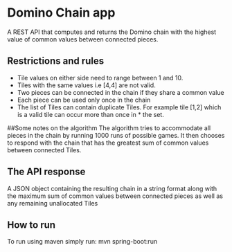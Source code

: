 # Domino Chain app
A REST API that computes and returns the Domino chain with the highest value of common values between connected pieces.

## Restrictions and rules
* Tile values on either side need to range between 1 and 10. 
* Tiles with the same values i.e [4,4] are not valid. 
* Two pieces can be connected in the chain if they share a common value
* Each piece can be used only once in the chain
* The list of Tiles can contain duplicate Tiles. For example tile [1,2] which is a valid tile can occur more than once in * the set.

##Some notes on the algorithm
The algorithm tries to accommodate all pieces in the chain by running 1000 runs of possible games. It then chooses to respond with the chain that has the greatest sum of common values between connected Tiles.

## The API response
A JSON object containing the resulting chain in a string format along with the maximum sum of common values between connected pieces as well as any remaining unallocated Tiles


## How to run
To run using maven simply run: mvn spring-boot:run

